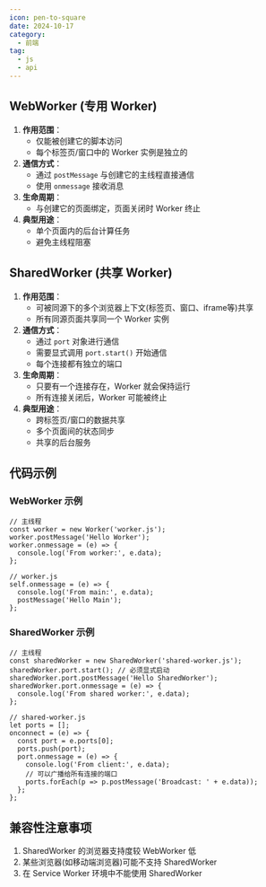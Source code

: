 ```yaml
---
icon: pen-to-square
date: 2024-10-17
category:
  - 前端
tag:
  - js
  - api
---
```


## WebWorker (专用 Worker)

1. **作用范围**：
    - 仅能被创建它的脚本访问
    - 每个标签页/窗口中的 Worker 实例是独立的
2. **通信方式**：
    - 通过 `postMessage` 与创建它的主线程直接通信
    - 使用 `onmessage` 接收消息
3. **生命周期**：
    - 与创建它的页面绑定，页面关闭时 Worker 终止
4. **典型用途**：
    - 单个页面内的后台计算任务
    - 避免主线程阻塞

## SharedWorker (共享 Worker)

1. **作用范围**：
    - 可被同源下的多个浏览器上下文(标签页、窗口、iframe等)共享
    - 所有同源页面共享同一个 Worker 实例
2. **通信方式**：
    - 通过 `port` 对象进行通信
    - 需要显式调用 `port.start()` 开始通信
    - 每个连接都有独立的端口
3. **生命周期**：
    - 只要有一个连接存在，Worker 就会保持运行
    - 所有连接关闭后，Worker 可能被终止
4. **典型用途**：
    - 跨标签页/窗口的数据共享
    - 多个页面间的状态同步
    - 共享的后台服务

## 代码示例

### WebWorker 示例

```
// 主线程
const worker = new Worker('worker.js');
worker.postMessage('Hello Worker');
worker.onmessage = (e) => {
  console.log('From worker:', e.data);
};

// worker.js
self.onmessage = (e) => {
  console.log('From main:', e.data);
  postMessage('Hello Main');
};
```

### SharedWorker 示例

```
// 主线程
const sharedWorker = new SharedWorker('shared-worker.js');
sharedWorker.port.start(); // 必须显式启动
sharedWorker.port.postMessage('Hello SharedWorker');
sharedWorker.port.onmessage = (e) => {
  console.log('From shared worker:', e.data);
};

// shared-worker.js
let ports = [];
onconnect = (e) => {
  const port = e.ports[0];
  ports.push(port);
  port.onmessage = (e) => {
    console.log('From client:', e.data);
    // 可以广播给所有连接的端口
    ports.forEach(p => p.postMessage('Broadcast: ' + e.data));
  };
};
```

## 兼容性注意事项

1. SharedWorker 的浏览器支持度较 WebWorker 低
2. 某些浏览器(如移动端浏览器)可能不支持 SharedWorker
3. 在 Service Worker 环境中不能使用 SharedWorker